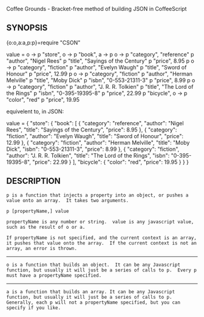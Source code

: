 Coffee Grounds - Bracket-free method of building JSON in CoffeeScript

SYNOPSIS
--------
{o:o,a:a,p:p}=require "CSON"

value = o ->
	p "store", o ->
		p "book", a ->
			p o ->
				p "category", "reference"
				p "author", "Nigel Rees"
				p "title", "Sayings of the Century"
				p "price", 8.95
			p o -> 
				p "category", "fiction"
				p "author", "Evelyn Waugh"
				p "title", "Sword of Honour"
				p "price", 12.99
			p o ->
				p "category", "fiction"
				p "author", "Herman Melville"
				p "title", "Moby Dick"
				p "isbn", "0-553-21311-3"
				p "price", 8.99
			p o ->
				p "category", "fiction"
				p "author", "J. R. R. Tolkien"
				p "title", "The Lord of the Rings"
				p "isbn", "0-395-19395-8"
				p "price", 22.99
		p "bicycle", o ->
			p "color", "red"
			p "price", 19.95
			
equivelent to, in JSON: 

value = { "store": {
    "book": [ 
      { "category": "reference",
        "author": "Nigel Rees",
        "title": "Sayings of the Century",
        "price": 8.95
      },
      { "category": "fiction",
        "author": "Evelyn Waugh",
        "title": "Sword of Honour",
        "price": 12.99
      },
      { "category": "fiction",
        "author": "Herman Melville",
        "title": "Moby Dick",
        "isbn": "0-553-21311-3",
        "price": 8.99
      },
      { "category": "fiction",
        "author": "J. R. R. Tolkien",
        "title": "The Lord of the Rings",
        "isbn": "0-395-19395-8",
        "price": 22.99
      }
    ],
    "bicycle": {
      "color": "red",
      "price": 19.95
    }
  }
}

DESCRIPTION
-----------
	p is a function that injects a property into an object, or pushes a value onto an array.  It takes two arguments.  
	
	p [propertyName,] value
	
	propertyName is any number or string.  value is any javascript value, such as the result of o or a.
	
	If propertyName is not specified, and the current context is an array, it pushes that value onto the array.  If the current context is not an array, an error is thrown.
	
---
	o is a function that builds an object.  It can be any Javascript function, but usually it will just be a series of calls to p.  Every p must have a propertyName specified.
	
---
	a is a function that builds an array. It can be any Javascript function, but usually it will just be a series of calls to p.  Generally, each p will not a propertyName specified, but you can specify if you like.
